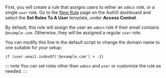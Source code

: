 First, you will create a rule that assigns users to either an `admin` role, or a single `user` role. Go to the <a href="${manage_url}/#/rules/new" target="_blank" rel="noreferrer">New Rule</a> page on the Auth0 dashboard and select the **Set Roles To A User** template, under **Access Control**.

By default, this rule will assign the user an `admin` role if their email contains `@example.com`. Otherwise, they will be assigned a regular `user` role.

You can modify this line in the default script to change the domain name to one suitable for your setup:

`if (user.email.indexOf('@example.com') > -1)`

::: note
You can set roles other than `admin` and `user` or customize the rule as needed.
:::

